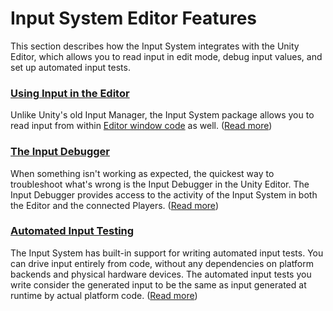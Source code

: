 # Input System Editor Features

This section describes how the Input System integrates with the Unity Editor, which allows you to read input in edit mode, debug input values, and set up automated input tests.

### [Using Input in the Editor](UseInEditor.md)

Unlike Unity's old Input Manager, the Input System package allows you to read input  from within [Editor window code](https://docs.unity3d.com/Manual/editor-EditorWindows.html) as well. ([Read more](UseInEditor.md))

### [The Input Debugger](Debugging.md)

When something isn't working as expected, the quickest way to troubleshoot what's wrong is the Input Debugger in the Unity Editor. The Input Debugger provides access to the activity of the Input System in both the Editor and the connected Players. ([Read more](Debugging.md))

### [Automated Input Testing](Testing.md)

The Input System has built-in support for writing automated input tests. You can drive input entirely from code, without any dependencies on platform backends and physical hardware devices. The automated input tests you write consider the generated input to be the same as input generated at runtime by actual platform code. ([Read more](Testing.md))
